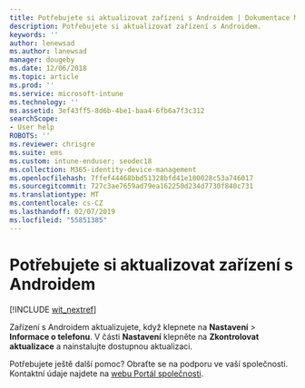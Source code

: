 ```yaml
---
title: Potřebujete si aktualizovat zařízení s Androidem | Dokumentace Microsoftu
description: Potřebujete si aktualizovat zařízení s Androidem.
keywords: ''
author: lenewsad
ms.author: lanewsad
manager: dougeby
ms.date: 12/06/2018
ms.topic: article
ms.prod: ''
ms.service: microsoft-intune
ms.technology: ''
ms.assetid: 3ef43ff5-8d6b-4be1-baa4-6fb6a7f3c312
searchScope:
- User help
ROBOTS: ''
ms.reviewer: chrisgre
ms.suite: ems
ms.custom: intune-enduser; seodec18
ms.collection: M365-identity-device-management
ms.openlocfilehash: 7ffef44468bbd51328bfd41e100028c53a746017
ms.sourcegitcommit: 727c3ae7659ad79ea162250d234d7730f840c731
ms.translationtype: MT
ms.contentlocale: cs-CZ
ms.lasthandoff: 02/07/2019
ms.locfileid: "55851385"
---
```

# <a name="you-need-to-update-your-android-device"></a>Potřebujete si aktualizovat zařízení s Androidem

[!INCLUDE [wit_nextref](includes/end-user-os-update-guidance.md)]

Zařízení s Androidem aktualizujete, když klepnete na **Nastavení** > **Informace o telefonu**. V části __Nastavení__ klepněte na __Zkontrolovat aktualizace__ a nainstalujte dostupnou aktualizaci.

Potřebujete ještě další pomoc? Obraťte se na podporu ve vaší společnosti. Kontaktní údaje najdete na [webu Portál společnosti](https://go.microsoft.com/fwlink/?linkid=2010980).
